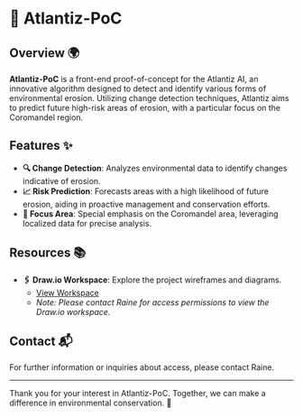 # 🌊 Atlantiz-PoC

## Overview 🌍
**Atlantiz-PoC** is a front-end proof-of-concept for the Atlantiz AI, an innovative algorithm designed to detect and identify various forms of environmental erosion. Utilizing change detection techniques, Atlantiz aims to predict future high-risk areas of erosion, with a particular focus on the Coromandel region.

## Features ✨
- **🔍 Change Detection**: Analyzes environmental data to identify changes indicative of erosion.
- **📈 Risk Prediction**: Forecasts areas with a high likelihood of future erosion, aiding in proactive management and conservation efforts.
- **🌿 Focus Area**: Special emphasis on the Coromandel area, leveraging localized data for precise analysis.

## Resources 📚
- **🖇️ Draw.io Workspace**: Explore the project wireframes and diagrams.
  - [View Workspace](https://bit.ly/Atlantiz_Wireframes)
  - *Note: Please contact Raine for access permissions to view the Draw.io workspace.*

## Contact 📬
For further information or inquiries about access, please contact Raine.

---

Thank you for your interest in Atlantiz-PoC. Together, we can make a difference in environmental conservation. 🌱
